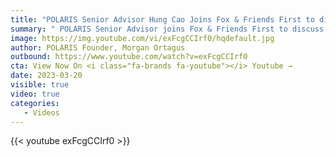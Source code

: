 ```yaml
---
title: "POLARIS Senior Advisor Hung Cao Joins Fox & Friends First to discuss Chairman Xi’s visit to Moscow this morning"
summary: " POLARIS Senior Advisor joins Fox & Friends First to discuss Chairman Xi Jinping arriving in Moscow admid Russia's invasion of Ukraine."
image: https://img.youtube.com/vi/exFcgCCIrf0/hqdefault.jpg
author: POLARIS Founder, Morgan Ortagus
outbound: https://www.youtube.com/watch?v=exFcgCCIrf0
cta: View Now On <i class="fa-brands fa-youtube"></i> Youtube →
date: 2023-03-20
visible: true
video: true
categories:
   - Videos
---
```


{{< youtube exFcgCCIrf0 >}}